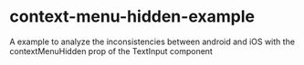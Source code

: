 # context-menu-hidden-example
A example to analyze the inconsistencies between android and iOS with the contextMenuHidden prop of the TextInput component
